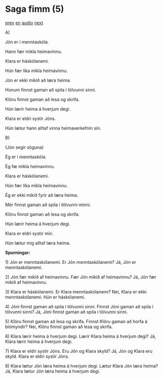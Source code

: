 # Saga fimm (5)

[prev](../is/story_04.md)
[en](../en/story_05.md)
[audio](../audio/story_05.mp3)
[next](../is/story_06.md)

A\)

Jón er í menntaskóla.

Hann fær mikla heimavinnu.

Klara er háskólanemi.

Hún fær líka mikla heimavinnu.

Jón er ekki mikið að læra heima.

Honum finnst gaman að spila í tölvunni sinni.

Klöru finnst gaman að lesa og skrifa.

Hún lærir heima á hverjum degi.

Klara er eldri systir Jóns.

Hún lætur hann alltaf vinna heimaverkefnin sín.

B\)

(Jón segir söguna)

Ég er í menntaskóla.

Ég fæ mikla heimavinnu.

Klara er háskólanemi.

Hún fær líka mikla heimavinnu.

Ég er ekki mikið fyrir að læra heima.

Mér finnst gaman að spila í tölvunni minni.

Klöru finnst gaman að lesa og skrifa.

Hún lærir heima á hverjum degi.

Klara er eldri systir mín.

Hún lætur mig alltaf læra heima.

**Spurningar:**

1\) Jón er menntaskólanemi. Er Jón menntaskólanemi? Já, Jón er
menntaskólanemi.

2\) Jón fær mikið af heimavinnu. Fær Jón mikið af heimavinnu? Já, Jón
fær mikið af heimavinnu.

3\) Klara er háskólanemi. Er Klara menntaskólanemi? Nei, Klara er ekki
menntaskólanemi. Hún er háskólanemi.

4\) Jóni finnst gaman að spila í tölvunni sinni. Finnst Jóni gaman að
spila í tölvunni sinni? Já, Jóni finnst gaman að spila í tölvunni sinni.

5\) Klöru finnst gaman að lesa og skrifa. Finnst Klöru gaman að horfa á
bíómyndir? Nei, Klöru finnst gaman að lesa og skrifa.

6\) Klara lærir heima á hverjum degi. Lærir Klara heima á hverjum degi?
Já, Klara lærir heima á hverjum degi.

7\) Klara er eldri systir Jóns. Eru Jón og Klara skyld? Já, Jón og Klara
eru skyld. Klara er eldri systir Jóns.

8\) Klara lætur Jón læra heima á hverjum degi. Lætur Klara Jón læra
heima? Já, Klara lætur Jón læra heima á hverjum degi.
